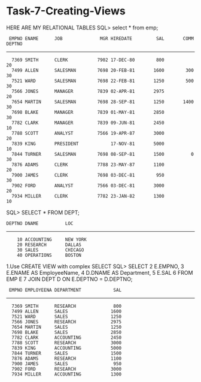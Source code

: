 # Task-7-Creating-Views
HERE ARE MY RELATIONAL TABLES
SQL> select *
    from emp;

     EMPNO ENAME      JOB              MGR HIREDATE         SAL       COMM     DEPTNO
---------- ---------- --------- ---------- --------- ---------- ---------- ----------
      7369 SMITH      CLERK           7902 17-DEC-80        800                    20
      7499 ALLEN      SALESMAN        7698 20-FEB-81       1600        300         30
      7521 WARD       SALESMAN        7698 22-FEB-81       1250        500         30
      7566 JONES      MANAGER         7839 02-APR-81       2975                    20
      7654 MARTIN     SALESMAN        7698 28-SEP-81       1250       1400         30
      7698 BLAKE      MANAGER         7839 01-MAY-81       2850                    30
      7782 CLARK      MANAGER         7839 09-JUN-81       2450                    10
      7788 SCOTT      ANALYST         7566 19-APR-87       3000                    20
      7839 KING       PRESIDENT            17-NOV-81       5000                    10
      7844 TURNER     SALESMAN        7698 08-SEP-81       1500          0         30
      7876 ADAMS      CLERK           7788 23-MAY-87       1100                    20
      7900 JAMES      CLERK           7698 03-DEC-81        950                    30
      7902 FORD       ANALYST         7566 03-DEC-81       3000                    20
      7934 MILLER     CLERK           7782 23-JAN-82       1300                    10



  SQL> SELECT *
   FROM DEPT;

    DEPTNO DNAME          LOC
---------- -------------- -------------
        10 ACCOUNTING     NEW YORK
        20 RESEARCH       DALLAS
        30 SALES          CHICAGO
        40 OPERATIONS     BOSTON


      
1.Use CREATE VIEW with complex SELECT
SQL> SELECT
  2      E.EMPNO,
  3      E.ENAME AS EmployeeName,
  4      D.DNAME AS Department,
  5      E.SAL
  6  FROM EMP E
  7  JOIN DEPT D ON E.DEPTNO = D.DEPTNO;

     EMPNO EMPLOYEENA DEPARTMENT            SAL
---------- ---------- -------------- ----------
      7369 SMITH      RESEARCH              800
      7499 ALLEN      SALES                1600
      7521 WARD       SALES                1250
      7566 JONES      RESEARCH             2975
      7654 MARTIN     SALES                1250
      7698 BLAKE      SALES                2850
      7782 CLARK      ACCOUNTING           2450
      7788 SCOTT      RESEARCH             3000
      7839 KING       ACCOUNTING           5000
      7844 TURNER     SALES                1500
      7876 ADAMS      RESEARCH             1100
      7900 JAMES      SALES                 950
      7902 FORD       RESEARCH             3000
      7934 MILLER     ACCOUNTING           1300


      
